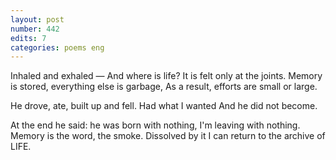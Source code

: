 ```yaml
---
layout: post
number: 442
edits: 7
categories: poems eng
---
```


Inhaled and exhaled —
And where is life?
It is felt only at the joints.
Memory is stored, everything else is garbage,
As a result, efforts are small or large.

He drove, ate, built up and fell.
Had what I wanted
And he did not become.

At the end he said: he was born with nothing,
I'm leaving with nothing.
Memory is the word, the smoke.
Dissolved by it
I can return to the archive of LIFE.
